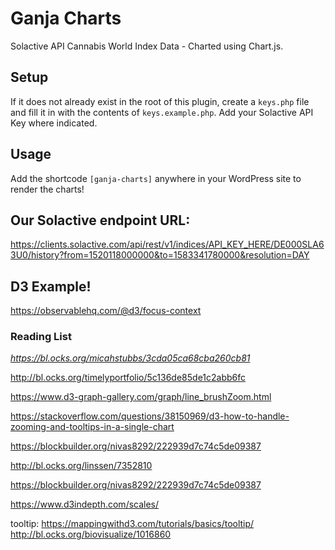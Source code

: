 # Ganja Charts
Solactive API Cannabis World Index Data - Charted using Chart.js.

## Setup
If it does not already exist in the root of this plugin, create a `keys.php` file and fill it in with the contents of `keys.example.php`. Add your Solactive API Key where indicated.

## Usage
Add the shortcode `[ganja-charts]` anywhere in your WordPress site to render the charts!

## Our Solactive endpoint URL:
https://clients.solactive.com/api/rest/v1/indices/API_KEY_HERE/DE000SLA63U0/history?from=1520118000000&to=1583341780000&resolution=DAY

## D3 Example!
https://observablehq.com/@d3/focus-context

### Reading List

*https://bl.ocks.org/micahstubbs/3cda05ca68cba260cb81*

http://bl.ocks.org/timelyportfolio/5c136de85de1c2abb6fc

https://www.d3-graph-gallery.com/graph/line_brushZoom.html

https://stackoverflow.com/questions/38150969/d3-how-to-handle-zooming-and-tooltips-in-a-single-chart

https://blockbuilder.org/nivas8292/222939d7c74c5de09387

http://bl.ocks.org/linssen/7352810

https://blockbuilder.org/nivas8292/222939d7c74c5de09387

https://www.d3indepth.com/scales/

tooltip: https://mappingwithd3.com/tutorials/basics/tooltip/
http://bl.ocks.org/biovisualize/1016860